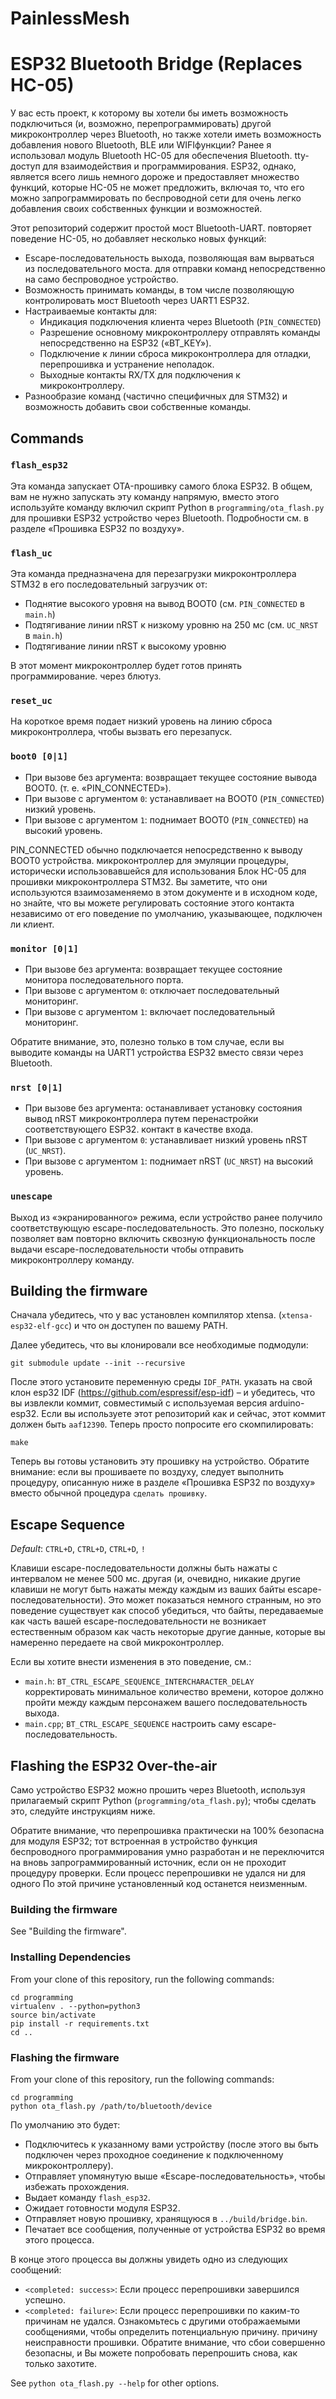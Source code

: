 # PainlessMesh
# ESP32 Bluetooth Bridge (Replaces HC-05)

У вас есть проект, к которому вы хотели бы иметь возможность подключиться
(и, возможно, перепрограммировать) другой микроконтроллер через Bluetooth, но
также хотели иметь возможность добавления нового Bluetooth, BLE или WIFIфункции? 
Ранее я использовал модуль Bluetooth HC-05 для обеспечения Bluetooth.
tty-доступ для взаимодействия и программирования. ESP32, однако, является всего лишь
немного дороже и предоставляет множество функций, которые HC-05 не может предложить, 
включая то, что его можно запрограммировать по беспроводной сети для
очень легко добавления своих собственных функции и возможностей.

Этот репозиторий содержит простой мост Bluetooth-UART.
повторяет поведение HC-05, но добавляет несколько новых функций:

* Escape-последовательность выхода, позволяющая вам вырваться из последовательного моста.
   для отправки команд непосредственно на само беспроводное устройство.
* Возможность принимать команды, в том числе позволяющую контролировать
   мост Bluetooth через UART1 ESP32.
* Настраиваемые контакты для:
     * Индикация подключения клиента через Bluetooth (`PIN_CONNECTED`)
     * Разрешение основному микроконтроллеру отправлять команды непосредственно на
       ESP32 («BT_KEY»).
     * Подключение к линии сброса микроконтроллера для отладки,
       перепрошивка и устранение неполадок.
     * Выходные контакты RX/TX для подключения к микроконтроллеру.
* Разнообразие команд (частично специфичных для STM32) и возможность
   добавить свои собственные команды.

## Commands

### `flash_esp32`

Эта команда запускает OTA-прошивку самого блока ESP32. В общем,
вам не нужно запускать эту команду напрямую, вместо этого используйте команду
включил скрипт Python в `programming/ota_flash.py` для прошивки ESP32
устройство через Bluetooth. Подробности см. в разделе «Прошивка ESP32 по воздуху».

### `flash_uc`

Эта команда предназначена для перезагрузки микроконтроллера STM32 в его
последовательный загрузчик от:

* Поднятие высокого уровня на вывод BOOT0 (см. `PIN_CONNECTED` в `main.h`)
* Подтягивание линии nRST к низкому уровню на 250 мс (см. `UC_NRST` в `main.h`)
* Подтягивание линии nRST к высокому уровню

В этот момент микроконтроллер будет готов принять программирование.
через блютуз.

### `reset_uc`

На короткое время подает низкий уровень на линию сброса микроконтроллера, чтобы вызвать его перезапуск.

### `boot0 [0|1]`

* При вызове без аргумента: возвращает текущее состояние вывода BOOT0.
(т. е. «PIN_CONNECTED»).
* При вызове с аргументом `0`: устанавливает на BOOT0 (`PIN_CONNECTED`) низкий уровень.
* При вызове с аргументом `1`: поднимает BOOT0 (`PIN_CONNECTED`) на высокий уровень.

PIN_CONNECTED обычно подключается непосредственно к выводу BOOT0 устройства.
микроконтроллер для эмуляции процедуры, исторически использовавшейся для использования
Блок HC-05 для прошивки микроконтроллера STM32. Вы заметите, что они
используются взаимозаменяемо в этом документе и в исходном коде, но
знайте, что вы можете регулировать состояние этого контакта независимо от его
поведение по умолчанию, указывающее, подключен ли клиент.

### `monitor [0|1]`

* При вызове без аргумента: возвращает текущее состояние монитора последовательного порта.
* При вызове с аргументом `0`: отключает последовательный мониторинг.
* При вызове с аргументом `1`: включает последовательный мониторинг.

Обратите внимание, это,  полезно только в том случае, если вы выводите команды
на UART1 устройства ESP32 вместо связи через Bluetooth.

### `nrst [0|1]`

* При вызове без аргумента: останавливает установку состояния
   вывод nRST микроконтроллера путем перенастройки соответствующего ESP32.
   контакт в качестве входа.
* При вызове с аргументом `0`: устанавливает низкий уровень nRST (`UC_NRST`).
* При вызове с аргументом `1`: поднимает nRST (`UC_NRST`) на высокий уровень.

### `unescape`

Выход из «экранированного» режима, если устройство ранее получило
соответствующую escape-последовательность. Это полезно, поскольку позволяет вам
повторно включить сквозную функциональность после выдачи escape-последовательности
чтобы отправить микроконтроллеру команду.

## Building the firmware

Сначала убедитесь, что у вас установлен компилятор xtensa.
(`xtensa-esp32-elf-gcc`) и что он доступен по вашему PATH.

Далее убедитесь, что вы клонировали все необходимые подмодули:

```
git submodule update --init --recursive
```

После этого установите переменную среды `IDF_PATH`.
указать на свой клон esp32 IDF (https://github.com/espressif/esp-idf) –
и убедитесь, что вы извлекли коммит, совместимый с
используемая версия arduino-esp32. Если вы используете этот репозиторий
как и сейчас, этот коммит должен быть `aaf12390`.
Теперь просто попросите его скомпилировать:

```
make
```

Теперь вы готовы установить эту прошивку на устройство. Обратите внимание: если вы
прошиваете по воздуху, следует выполнить процедуру, описанную ниже
в разделе «Прошивка ESP32 по воздуху» вместо обычной
процедура `сделать прошивку`.

## Escape Sequence

*Default*: `CTRL+D`, `CTRL+D`, `CTRL+D`, `!`

Клавиши escape-последовательности должны быть нажаты с интервалом не менее 500 мс.
другая (и, очевидно, никакие другие клавиши не могут быть нажаты между каждым из ваших
байты escape-последовательности). Это может показаться немного странным, но это
поведение существует как способ убедиться, что байты, передаваемые как
часть вашей escape-последовательности не возникает естественным образом как часть
некоторые другие данные, которые вы намеренно передаете на свой микроконтроллер.

Если вы хотите внести изменения в это поведение, см.:

* `main.h`: `BT_CTRL_ESCAPE_SEQUENCE_INTERCHARACTER_DELAY` корректировать
   минимальное количество времени, которое должно пройти между каждым персонажем вашего
   последовательность выхода.
* `main.cpp`; `BT_CTRL_ESCAPE_SEQUENCE` настроить саму escape-последовательность.


## Flashing the ESP32 Over-the-air

Само устройство ESP32 можно прошить через Bluetooth,
используя прилагаемый скрипт Python (`programming/ota_flash.py`); чтобы сделать это,
следуйте инструкциям ниже.

Обратите внимание, что перепрошивка практически на 100% безопасна для модуля ESP32; тот
встроенная в устройство функция беспроводного программирования умно
разработан и не переключится на вновь запрограммированный источник, если он не
проходит процедуру проверки. Если процесс перепрошивки не удался ни для одного
По этой причине установленный код останется неизменным.

### Building the firmware

See "Building the firmware".

### Installing Dependencies

From your clone of this repository, run the following commands:

```
cd programming
virtualenv . --python=python3
source bin/activate
pip install -r requirements.txt
cd ..
```

### Flashing the firmware

From your clone of this repository, run the following commands:

```
cd programming
python ota_flash.py /path/to/bluetooth/device
```

По умолчанию это будет:

* Подключитесь к указанному вами устройству (после этого вы
   быть подключен через проходное соединение к подключенному микроконтроллеру).
* Отправляет упомянутую выше «Escape-последовательность», чтобы избежать прохождения.
* Выдает команду `flash_esp32`.
* Ожидает готовности модуля ESP32.
* Отправляет новую прошивку, хранящуюся в `../build/bridge.bin`.
* Печатает все сообщения, полученные от устройства ESP32 во время этого процесса.

В конце этого процесса вы должны увидеть одно из следующих сообщений:

* `<completed: success>`: Если процесс перепрошивки завершился успешно.
* `<completed: failure>`: Если процесс перепрошивки по каким-то причинам не удался.
  Ознакомьтесь с другими отображаемыми сообщениями, чтобы определить потенциальную причину.
   причину неисправности прошивки. Обратите внимание, что сбои совершенно безопасны, и
   Вы можете попробовать перепрошить снова, как только захотите.

See `python ota_flash.py --help` for other options.
